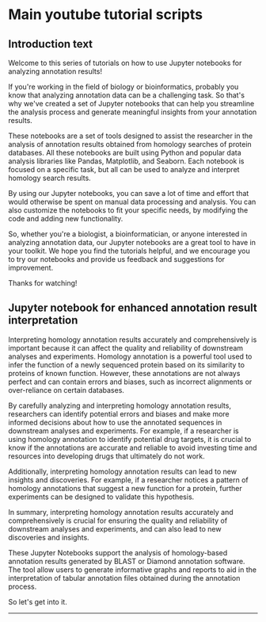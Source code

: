 # Main youtube tutorial scripts

## Introduction text

Welcome to this series of tutorials on how to use Jupyter notebooks for analyzing annotation results!

If you're working in the field of biology or bioinformatics, probably you know that analyzing annotation data can be a challenging task. 
So that's why we've created a set of Jupyter notebooks that can help you streamline the analysis process and generate meaningful insights from your annotation results.

These notebooks are a set of tools designed to assist the researcher in the analysis of annotation results obtained from homology searches of protein databases. 
All these notebooks are built using Python and popular data analysis libraries like Pandas, Matplotlib, and Seaborn. Each notebook is focused on a specific task, 
but all can be used to analyze and interpret homology search results.

By using our Jupyter notebooks, you can save a lot of time and effort that would otherwise be spent on manual data processing and analysis. 
You can also customize the notebooks to fit your specific needs, by modifying the code and adding new functionality.

So, whether you're a biologist, a bioinformatician, or anyone interested in analyzing annotation data, 
our Jupyter notebooks are a great tool to have in your toolkit. We hope you find the tutorials helpful, and we encourage you to try our notebooks 
and provide us feedback and suggestions for improvement. 

Thanks for watching!

## Jupyter notebook for enhanced annotation result interpretation

Interpreting homology annotation results accurately and comprehensively is important because it can affect the quality and reliability of downstream analyses and experiments. Homology annotation is a powerful tool used to infer the function of a newly sequenced protein based on its similarity to proteins of known function. However, these annotations are not always perfect and can contain errors and biases, such as incorrect alignments or over-reliance on certain databases.

By carefully analyzing and interpreting homology annotation results, researchers can identify potential errors and biases and make more informed decisions about how to use the annotated sequences in downstream analyses and experiments. For example, if a researcher is using homology annotation to identify potential drug targets, it is crucial to know if the annotations are accurate and reliable to avoid investing time and resources into developing drugs that ultimately do not work.

Additionally, interpreting homology annotation results can lead to new insights and discoveries. For example, if a researcher notices a pattern of homology annotations that suggest a new function for a protein, further experiments can be designed to validate this hypothesis.

In summary, interpreting homology annotation results accurately and comprehensively is crucial for ensuring the quality and reliability of downstream analyses and experiments, and can also lead to new discoveries and insights.

These Jupyter Notebooks support the analysis of homology-based annotation results generated by BLAST or Diamond annotation software. The tool allow users to generate informative graphs and reports to aid in the interpretation of tabular annotation files obtained during the annotation process.

So let's get into it.

---------------------------------------------------------------------------------------------------------------------------------------------------------------------

## 
